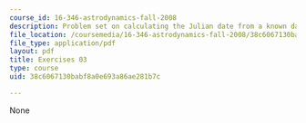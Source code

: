 ```yaml
---
course_id: 16-346-astrodynamics-fall-2008
description: Problem set on calculating the Julian date from a known date.
file_location: /coursemedia/16-346-astrodynamics-fall-2008/38c6067130babf8a0e693a86ae281b7c_ex_03.pdf
file_type: application/pdf
layout: pdf
title: Exercises 03
type: course
uid: 38c6067130babf8a0e693a86ae281b7c

---
```

None